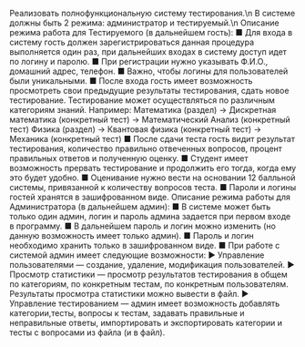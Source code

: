 Реализовать полнофункциональную систему тестирования.\n
В системе должны быть 2 режима: администратор и тестируемый.\n
Описание режима работа для Тестируемого (в дальнейшем гость):
■ Для входа в систему гость должен зарегистрироваться данная процедура
выполняется один раз, при дальнейших входах в систему доступ идет по логину
и паролю.
■ При регистрации нужно указывать Ф.И.О., домашний адрес, телефон.
■ Важно, чтобы логины для пользователей были уникальными.
■ После входа гость имеет возможность просмотреть свои предыдущие
результаты тестирования, сдать новое тестирование. Тестирование может
осуществляться по различным категориям знаний.
Например:
Математика (раздел) ->
Дискретная математика (конкретный тест) ->
Математический Анализ (конкретный тест)
Физика (раздел) ->
Квантовая физика (конкретный тест) ->
Механика (конкретный тест)
■ После сдачи теста гость видит результат тестирования, количество правильно
отвеченных вопросов, процент правильных ответов и полученную оценку.
■ Студент имеет возможность прервать тестирование и продолжить его тогда,
когда ему это будет удобно.
■ Оценивание нужно вести на основании 12 балльной системы, привязанной к
количеству вопросов теста.
■ Пароли и логины гостей хранятся в зашифрованном виде.
Описание режима работы для Администратора (в дальнейшем админ):
■ В системе может быть только один админ, логин и пароль админа задается при
первом входе в программу.
■ В дальнейшем пароль и логин можно изменить (но данную возможность имеет
только админ).
■ Пароль и логин необходимо хранить только в зашифрованном виде.
■ При работе с системой админ имеет следующие возможности:
▶ Управление пользователями — создание, удаление, модификация
пользователей.
▶ Просмотр статистики — просмотр результатов тестирования в общем по
категориям, по конкретным тестам, по конкретным пользователям. Результаты
просмотра статистики можно вывести в файл.
▶ Управление тестированием — админ имеет возможность добавлять
категории,тесты, вопросы к тестам, задавать правильные и неправильные
ответы, импортировать и экспортировать категории и тесты с вопросами из
файла (и в файл).
